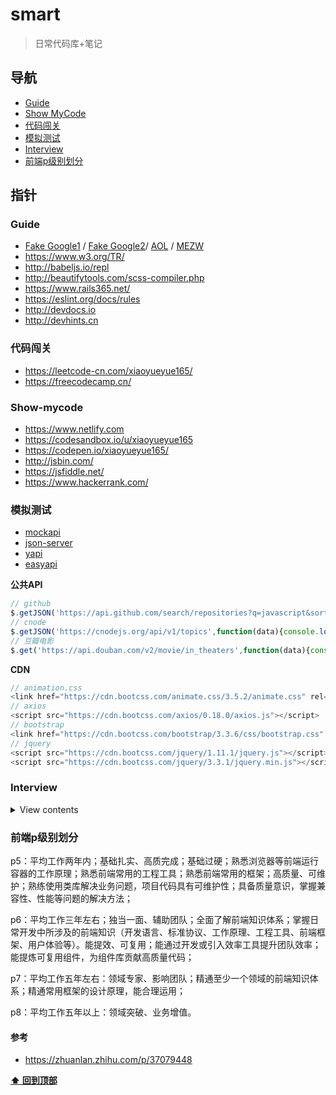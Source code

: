 # smart

> 日常代码库+笔记

## 导航

- [Guide](#guide)
- [Show MyCode](#show-mycode)
- [代码闯关](#代码闯关)
- [模拟测试](#模拟测试)
- [Interview](#interview)
- [前端p级别划分](#前端p级别划分)



## 指针

### Guide

- [Fake Google1](https://a1.02822.website/) / [Fake Google2](https://coderschool.2345.ga/)/ [AOL](https://www.aolsearch.com/) / [MEZW](https://so.mezw.com/)
- https://www.w3.org/TR/
- http://babeljs.io/repl
- http://beautifytools.com/scss-compiler.php
- https://www.rails365.net/
- https://eslint.org/docs/rules
- http://devdocs.io
- http://devhints.cn


### 代码闯关

- https://leetcode-cn.com/xiaoyueyue165/
- https://freecodecamp.cn/

### Show-mycode

- https://www.netlify.com
- https://codesandbox.io/u/xiaoyueyue165
- https://codepen.io/xiaoyueyue165/
- http://jsbin.com/
- https://jsfiddle.net/
- https://www.hackerrank.com/

### 模拟测试

- [mockapi](https://www.mockapi.io/projects)
- [json-server](https://github.com/typicode/json-server)
- [yapi](https://github.com/YMFE/yapi)
- [easyapi](https://www.easyapi.com/info/doc)

**公共API**
````js
// github
$.getJSON('https://api.github.com/search/repositories?q=javascript&sort=stars',function(data){})
// cnode
$.getJSON('https://cnodejs.org/api/v1/topics',function(data){console.log( data )})
// 豆瓣电影
$.get('https://api.douban.com/v2/movie/in_theaters',function(data){console.log( data )},'jsonp')
````

**CDN**

```js
// animation.css
<link href="https://cdn.bootcss.com/animate.css/3.5.2/animate.css" rel="stylesheet">
// axios
<script src="https://cdn.bootcss.com/axios/0.18.0/axios.js"></script>
// bootstrap
<link href="https://cdn.bootcss.com/bootstrap/3.3.6/css/bootstrap.css" rel="stylesheet">
// jquery
<script src="https://cdn.bootcss.com/jquery/1.11.1/jquery.js"></script>
<script src="https://cdn.bootcss.com/jquery/3.3.1/jquery.min.js"></script>
```

### Interview

<details>
<summary>View contents</summary>
  
#### HTML/CSS篇

SEO和语义化

常见布局及居中

HTML5新特性

CSS3新特性

flex布局

盒模型

#### JS篇

执行上下文（this和闭包）

事件模型

任务队列

原形，面向对象

promise

#### es6

常见函数

设计模式

类型检测

垃圾回收，引用计数和标记清除

#### 算法篇

各种排序，重点是快排

动态规划，参见背包问题

二叉树

#### nodejs篇

nodejs特性

事件循环

多进程，cluster及child process，pm2的原理

koa的特性及中间件的原理

express与koa的区别

#### 网络篇

https

http2

http状态码

网络安全，xss和csrf

session，cookie和token

OSI七层协议

缓存

跨域

模块化，commonJS，es6，cmd，amd

cdn及dns

#### 框架篇

vue解决了什么问题

vue和react的区别

虚拟dom的原理

双向绑定的原理

如何实现component

组件间通讯

vuex

vue-router

#### 项目篇

性能优化

webpack的打包原理,如何抽取css的

提升wabpack的编译速度

错误收集，错误排查

项目监控

项目部署

#### 移动篇

自适应

兼容性

PWA

小程序

移动端手势

#### 补充篇

无限滚动方案

重绘重排重合成

浏览器访问全过程

如何处理兼容性问题

经常去什么技术网站？读过什么书？

未来规划

</details>



### 前端p级别划分

p5：平均工作两年内；基础扎实、高质完成；基础过硬；熟悉浏览器等前端运行容器的工作原理；熟悉前端常用的工程工具；熟悉前端常用的框架；高质量、可维护；熟练使用类库解决业务问题，项目代码具有可维护性；具备质量意识，掌握兼容性、性能等问题的解决方法；

p6：平均工作三年左右；独当一面、辅助团队；全面了解前端知识体系；掌握日常开发中所涉及的前端知识（开发语言、标准协议、工作原理、工程工具、前端框架、用户体验等）。能提效、可复用；能通过开发或引入效率工具提升团队效率；能提炼可复用组件，为组件库贡献高质量代码；

p7：平均工作五年左右：领域专家、影响团队；精通至少一个领域的前端知识体系；精通常用框架的设计原理，能合理运用；

p8：平均工作五年以上：领域突破、业务增值。

#### 参考
- https://zhuanlan.zhihu.com/p/37079448

**[⬆ 回到顶部](#smart)**
